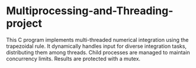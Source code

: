 # Multiprocessing-and-Threading-project
This C program implements multi-threaded numerical integration using the trapezoidal rule. It dynamically handles input for diverse integration tasks, distributing them among threads. Child processes are managed to maintain concurrency limits. Results are protected with a mutex.
